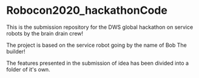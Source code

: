 # Robocon2020_hackathonCode
This is the submission repository for the DWS global hackathon on service robots by the brain drain crew!

The project is based on the service robot going by the name of Bob The builder!

The features presented in the submission of idea has been divided into a folder of it's own. 

